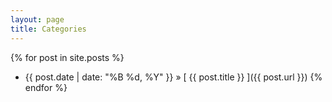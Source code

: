 ```yaml
---
layout: page
title: Categories
---
```


{% for post in site.posts %}
  * {{ post.date | date: "%B %d, %Y" }} &raquo; [ {{ post.title }} ]({{ post.url }})
{% endfor %}